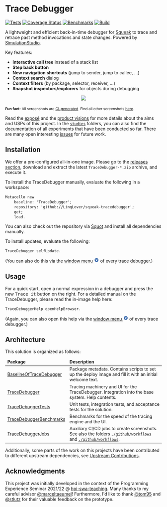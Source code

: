 # Trace Debugger

[![Tests](https://github.com/LinqLover/squeak-tracedebugger/actions/workflows/tests.yml/badge.svg)](https://github.com/LinqLover/squeak-tracedebugger/actions/workflows/tests.yml)
[![Coverage Status](https://coveralls.io/repos/github/LinqLover/squeak-tracedebugger/badge.svg?branch=main)](https://coveralls.io/github/LinqLover/squeak-tracedebugger)
[![Benchmarks](https://img.shields.io/badge/-benchmarks-blue)](https://LinqLover.github.io/squeak-tracedebugger/dev/bench/)
[![Build](https://github.com/LinqLover/squeak-tracedebugger/actions/workflows/build.yml/badge.svg)](https://github.com/LinqLover/squeak-tracedebugger/actions/workflows/build.yml)

A lightweight and efficient back-in-time debugger for [Squeak](http://squeak.org/) to trace and retrace past method invocations and state changes.
Powered by [SimulationStudio](https://github.com/LinqLover/SimulationStudio).

Key features:

- **Interactive call tree** instead of a stack list
- **Step back button**
- **New navigation shortcuts** (jump to sender, jump to callee, ...)
- **Context search** dialog
- **Context filters** (by package, selector, receiver, ...)
- **Snapshot inspectors/explorers** for objects during debugging

<p align="center">
<img src="https://github.com/LinqLover/squeak-tracedebugger/blob/gh-pages/screenshots/TraceDebugger.png?raw=true"></img>
</p>

<small><b>Fun fact:</b> All screenshots are <a href="./.github/workflows/build.yml">CI-generated</a>. Find all other screenshots <a href="https://github.com/LinqLover/squeak-tracedebugger/tree/gh-pages/screenshots">here</a>.</small>

Read the [exposé](./docs/exposé.md) and the [product visions](./docs/product-visions.md) for more details about the aims and USPs of this project.
In the [`studies`](./studies/) folders, you can also find the documentation of all experiments that have been conducted so far.
There are many open interesting [issues](https://github.com/LinqLover/squeak-tracedebugger/issues) for future work.

## Installation

We offer a pre-configured all-in-one image. Please go to the [releases section](https://github.com/LinqLover/squeak-tracedebugger/releases), download and extract the latest `TraceDebugger-*.zip` archive, and execute it.

To install the TraceDebugger manually, evaluate the following in a workspace:

```smalltalk
Metacello new
	baseline: 'TraceDebugger';
	repository: 'github://LinqLover/squeak-tracedebugger';
	get;
	load.
```

You can also check out the repository via [Squot](https://github.com/hpi-swa/Squot) and install all dependencies manually.

To install updates, evaluate the following:

```smalltalk
TraceDebugger selfUpdate.
```

(You can also do this via the [window menu ![window menu](./assets/windowMenuButton.png)](https://github.com/LinqLover/squeak-tracedebugger/blob/gh-pages/screenshots/windowMenu.png) of every trace debugger.)

## Usage

For a quick start, open a normal expression in a debugger and press the new <kbd>Trace it</kbd> button on the right. For a detailed manual on the TraceDebugger, please read the in-image help here:

```smalltalk
TraceDebuggerHelp openHelpBrowser.
```

(Again, you can also open this help via the [window menu ![window menu](./assets/windowMenuButton.png)](https://github.com/LinqLover/squeak-tracedebugger/blob/gh-pages/screenshots/windowMenu.png) of every trace debugger.)

## Architecture

This solution is organized as follows:

<table>
	<thead>
		<tr>
			<td><strong>Package</strong></td>
			<td><strong>Description</strong></td>
		</tr>
	</thead>
	<tbody>
		<tr>
			<td><a href="packages/BaselineOfTraceDebugger.package/">BaselineOfTraceDebugger</a></td>
			<td>Package metadata. Contains scripts to set up the deploy image and fill it with an initial welcome text.</td>
		</tr>
		<tr>
			<td><a href="packages/TraceDebugger.package/">TraceDebugger</a></td>
			<td>Tracing machinery and UI for the TraceDebugger. Integration into the base system. Help contents.</td>
		</tr>
		<tr>
			<td><a href="packages/TraceDebuggerTests.package/">TraceDebuggerTests</a></td>
			<td>Unit tests, integration tests, and acceptance tests for the solution.</td>
		</tr>
		<tr>
			<td><a href="packages/TraceDebuggerBenchmarks.package/">TraceDebuggerBenchmarks</a></td>
			<td>Benchmarks for the speed of the tracing engine and the UI.</td>
		</tr>
		<tr>
			<td><a href="packages/TraceDebuggerJobs.package/">TraceDebuggerJobs</a></td>
			<td>Auxiliary CI/CD jobs to create screenshots. See also the folders <a href=".github/workflows/"><code>./github/workflows</code></a> and <a href="scripts/"><code>./github/workflows</code></a>.</td>
		</tr>
	</tbody>
</table>

Additionally, some parts of the work on this projects have been contributed to different upstream dependencies, see [Upstream Contributions](./UPSTREAM.md).

## Acknowledgments

This project was initially developed in the context of the Programming Experience Seminar 2021/22 @ [hpi-swa-teaching](https://github.com/hpi-swa-teaching). Many thanks to my careful advisor [@marceltaeumel](https://github.com/marceltaeumel)! Furthermore, I'd like to thank [@tom95](https://github.com/tom95) and [@stlutz](https://github.com/stlutz) for their valuable feedback on the prototype.
